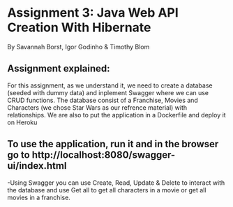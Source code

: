 # Assignment 3: Java Web API Creation With Hibernate

By Savannah Borst, Igor Godinho & Timothy Blom

## Assignment explained:
For this assignment, as we understand it, we need to create a database (seeded with dummy data) 
and inplement Swagger where we can use CRUD functions. The database consist of a Franchise, Movies and Characters (we
chose Star Wars as our refrence material) with relationships.
We are also to put the application in a Dockerfile and deploy it on Heroku

## To use the application, run it and in the browser go to http://localhost:8080/swagger-ui/index.html
-Using Swagger you can use Create, Read, Update & Delete to interact with the database and use
Get all to get all characters in a movie or get all movies in a franchise.
